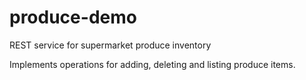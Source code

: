 # produce-demo
REST service for supermarket produce inventory

Implements operations for adding, deleting and listing produce items.
